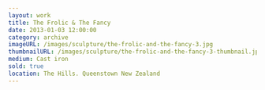 ```yaml
---
layout: work
title: The Frolic & The Fancy
date: 2013-01-03 12:00:00
category: archive
imageURL: /images/sculpture/the-frolic-and-the-fancy-3.jpg
thumbnailURL: /images/sculpture/the-frolic-and-the-fancy-3-thumbnail.jpg
medium: Cast iron
sold: true
location: The Hills. Queenstown New Zealand
---
```

